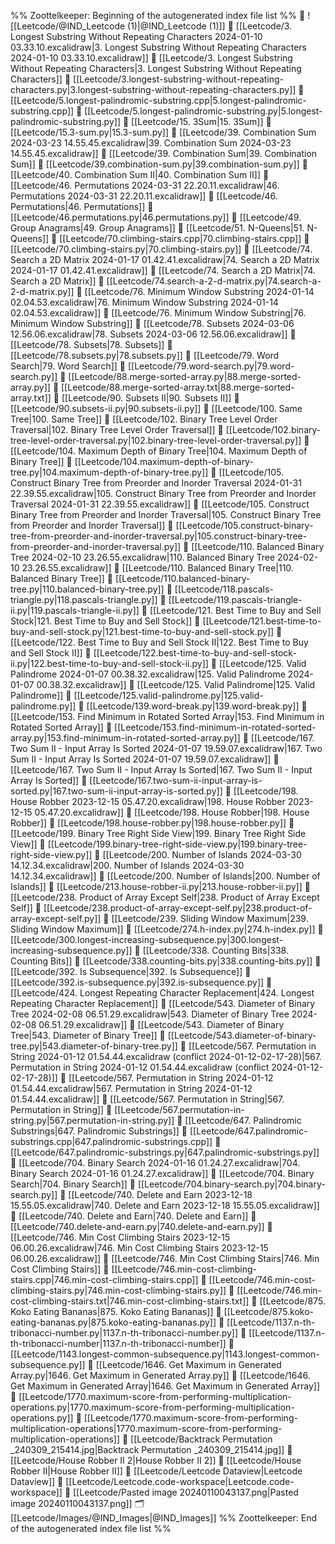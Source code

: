 %% Zoottelkeeper: Beginning of the autogenerated index file list  %%
📄 ![[Leetcode/@IND_Leetcode (1)|@IND_Leetcode (1)]]
📄 [[Leetcode/3. Longest Substring Without Repeating Characters 2024-01-10 03.33.10.excalidraw|3. Longest Substring Without Repeating Characters 2024-01-10 03.33.10.excalidraw]]
📄 [[Leetcode/3. Longest Substring Without Repeating Characters|3. Longest Substring Without Repeating Characters]]
📄 [[Leetcode/3.longest-substring-without-repeating-characters.py|3.longest-substring-without-repeating-characters.py]]
📄 [[Leetcode/5.longest-palindromic-substring.cpp|5.longest-palindromic-substring.cpp]]
📄 [[Leetcode/5.longest-palindromic-substring.py|5.longest-palindromic-substring.py]]
📄 [[Leetcode/15. 3Sum|15. 3Sum]]
📄 [[Leetcode/15.3-sum.py|15.3-sum.py]]
📄 [[Leetcode/39. Combination Sum 2024-03-23 14.55.45.excalidraw|39. Combination Sum 2024-03-23 14.55.45.excalidraw]]
📄 [[Leetcode/39. Combination Sum|39. Combination Sum]]
📄 [[Leetcode/39.combination-sum.py|39.combination-sum.py]]
📄 [[Leetcode/40. Combination Sum II|40. Combination Sum II]]
📄 [[Leetcode/46. Permutations 2024-03-31 22.20.11.excalidraw|46. Permutations 2024-03-31 22.20.11.excalidraw]]
📄 [[Leetcode/46. Permutations|46. Permutations]]
📄 [[Leetcode/46.permutations.py|46.permutations.py]]
📄 [[Leetcode/49. Group Anagrams|49. Group Anagrams]]
📄 [[Leetcode/51. N-Queens|51. N-Queens]]
📄 [[Leetcode/70.climbing-stairs.cpp|70.climbing-stairs.cpp]]
📄 [[Leetcode/70.climbing-stairs.py|70.climbing-stairs.py]]
📄 [[Leetcode/74. Search a 2D Matrix 2024-01-17 01.42.41.excalidraw|74. Search a 2D Matrix 2024-01-17 01.42.41.excalidraw]]
📄 [[Leetcode/74. Search a 2D Matrix|74. Search a 2D Matrix]]
📄 [[Leetcode/74.search-a-2-d-matrix.py|74.search-a-2-d-matrix.py]]
📄 [[Leetcode/76. Minimum Window Substring 2024-01-14 02.04.53.excalidraw|76. Minimum Window Substring 2024-01-14 02.04.53.excalidraw]]
📄 [[Leetcode/76. Minimum Window Substring|76. Minimum Window Substring]]
📄 [[Leetcode/78. Subsets 2024-03-06 12.56.06.excalidraw|78. Subsets 2024-03-06 12.56.06.excalidraw]]
📄 [[Leetcode/78. Subsets|78. Subsets]]
📄 [[Leetcode/78.subsets.py|78.subsets.py]]
📄 [[Leetcode/79. Word Search|79. Word Search]]
📄 [[Leetcode/79.word-search.py|79.word-search.py]]
📄 [[Leetcode/88.merge-sorted-array.py|88.merge-sorted-array.py]]
📄 [[Leetcode/88.merge-sorted-array.txt|88.merge-sorted-array.txt]]
📄 [[Leetcode/90. Subsets II|90. Subsets II]]
📄 [[Leetcode/90.subsets-ii.py|90.subsets-ii.py]]
📄 [[Leetcode/100. Same Tree|100. Same Tree]]
📄 [[Leetcode/102. Binary Tree Level Order Traversal|102. Binary Tree Level Order Traversal]]
📄 [[Leetcode/102.binary-tree-level-order-traversal.py|102.binary-tree-level-order-traversal.py]]
📄 [[Leetcode/104. Maximum Depth of Binary Tree|104. Maximum Depth of Binary Tree]]
📄 [[Leetcode/104.maximum-depth-of-binary-tree.py|104.maximum-depth-of-binary-tree.py]]
📄 [[Leetcode/105. Construct Binary Tree from Preorder and Inorder Traversal 2024-01-31 22.39.55.excalidraw|105. Construct Binary Tree from Preorder and Inorder Traversal 2024-01-31 22.39.55.excalidraw]]
📄 [[Leetcode/105. Construct Binary Tree from Preorder and Inorder Traversal|105. Construct Binary Tree from Preorder and Inorder Traversal]]
📄 [[Leetcode/105.construct-binary-tree-from-preorder-and-inorder-traversal.py|105.construct-binary-tree-from-preorder-and-inorder-traversal.py]]
📄 [[Leetcode/110. Balanced Binary Tree 2024-02-10 23.26.55.excalidraw|110. Balanced Binary Tree 2024-02-10 23.26.55.excalidraw]]
📄 [[Leetcode/110. Balanced Binary Tree|110. Balanced Binary Tree]]
📄 [[Leetcode/110.balanced-binary-tree.py|110.balanced-binary-tree.py]]
📄 [[Leetcode/118.pascals-triangle.py|118.pascals-triangle.py]]
📄 [[Leetcode/119.pascals-triangle-ii.py|119.pascals-triangle-ii.py]]
📄 [[Leetcode/121. Best Time to Buy and Sell Stock|121. Best Time to Buy and Sell Stock]]
📄 [[Leetcode/121.best-time-to-buy-and-sell-stock.py|121.best-time-to-buy-and-sell-stock.py]]
📄 [[Leetcode/122. Best Time to Buy and Sell Stock II|122. Best Time to Buy and Sell Stock II]]
📄 [[Leetcode/122.best-time-to-buy-and-sell-stock-ii.py|122.best-time-to-buy-and-sell-stock-ii.py]]
📄 [[Leetcode/125. Valid Palindrome 2024-01-07 00.38.32.excalidraw|125. Valid Palindrome 2024-01-07 00.38.32.excalidraw]]
📄 [[Leetcode/125. Valid Palindrome|125. Valid Palindrome]]
📄 [[Leetcode/125.valid-palindrome.py|125.valid-palindrome.py]]
📄 [[Leetcode/139.word-break.py|139.word-break.py]]
📄 [[Leetcode/153. Find Minimum in Rotated Sorted Array|153. Find Minimum in Rotated Sorted Array]]
📄 [[Leetcode/153.find-minimum-in-rotated-sorted-array.py|153.find-minimum-in-rotated-sorted-array.py]]
📄 [[Leetcode/167. Two Sum II - Input Array Is Sorted 2024-01-07 19.59.07.excalidraw|167. Two Sum II - Input Array Is Sorted 2024-01-07 19.59.07.excalidraw]]
📄 [[Leetcode/167. Two Sum II - Input Array Is Sorted|167. Two Sum II - Input Array Is Sorted]]
📄 [[Leetcode/167.two-sum-ii-input-array-is-sorted.py|167.two-sum-ii-input-array-is-sorted.py]]
📄 [[Leetcode/198. House Robber 2023-12-15 05.47.20.excalidraw|198. House Robber 2023-12-15 05.47.20.excalidraw]]
📄 [[Leetcode/198. House Robber|198. House Robber]]
📄 [[Leetcode/198.house-robber.py|198.house-robber.py]]
📄 [[Leetcode/199. Binary Tree Right Side View|199. Binary Tree Right Side View]]
📄 [[Leetcode/199.binary-tree-right-side-view.py|199.binary-tree-right-side-view.py]]
📄 [[Leetcode/200. Number of Islands 2024-03-30 14.12.34.excalidraw|200. Number of Islands 2024-03-30 14.12.34.excalidraw]]
📄 [[Leetcode/200. Number of Islands|200. Number of Islands]]
📄 [[Leetcode/213.house-robber-ii.py|213.house-robber-ii.py]]
📄 [[Leetcode/238. Product of Array Except Self|238. Product of Array Except Self]]
📄 [[Leetcode/238.product-of-array-except-self.py|238.product-of-array-except-self.py]]
📄 [[Leetcode/239. Sliding Window Maximum|239. Sliding Window Maximum]]
📄 [[Leetcode/274.h-index.py|274.h-index.py]]
📄 [[Leetcode/300.longest-increasing-subsequence.py|300.longest-increasing-subsequence.py]]
📄 [[Leetcode/338. Counting Bits|338. Counting Bits]]
📄 [[Leetcode/338.counting-bits.py|338.counting-bits.py]]
📄 [[Leetcode/392. Is Subsequence|392. Is Subsequence]]
📄 [[Leetcode/392.is-subsequence.py|392.is-subsequence.py]]
📄 [[Leetcode/424. Longest Repeating Character Replacement|424. Longest Repeating Character Replacement]]
📄 [[Leetcode/543. Diameter of Binary Tree 2024-02-08 06.51.29.excalidraw|543. Diameter of Binary Tree 2024-02-08 06.51.29.excalidraw]]
📄 [[Leetcode/543. Diameter of Binary Tree|543. Diameter of Binary Tree]]
📄 [[Leetcode/543.diameter-of-binary-tree.py|543.diameter-of-binary-tree.py]]
📄 [[Leetcode/567. Permutation in String 2024-01-12 01.54.44.excalidraw (conflict 2024-01-12-02-17-28)|567. Permutation in String 2024-01-12 01.54.44.excalidraw (conflict 2024-01-12-02-17-28)]]
📄 [[Leetcode/567. Permutation in String 2024-01-12 01.54.44.excalidraw|567. Permutation in String 2024-01-12 01.54.44.excalidraw]]
📄 [[Leetcode/567. Permutation in String|567. Permutation in String]]
📄 [[Leetcode/567.permutation-in-string.py|567.permutation-in-string.py]]
📄 [[Leetcode/647. Palindromic Substrings|647. Palindromic Substrings]]
📄 [[Leetcode/647.palindromic-substrings.cpp|647.palindromic-substrings.cpp]]
📄 [[Leetcode/647.palindromic-substrings.py|647.palindromic-substrings.py]]
📄 [[Leetcode/704. Binary Search 2024-01-16 01.24.27.excalidraw|704. Binary Search 2024-01-16 01.24.27.excalidraw]]
📄 [[Leetcode/704. Binary Search|704. Binary Search]]
📄 [[Leetcode/704.binary-search.py|704.binary-search.py]]
📄 [[Leetcode/740. Delete and Earn 2023-12-18 15.55.05.excalidraw|740. Delete and Earn 2023-12-18 15.55.05.excalidraw]]
📄 [[Leetcode/740. Delete and Earn|740. Delete and Earn]]
📄 [[Leetcode/740.delete-and-earn.py|740.delete-and-earn.py]]
📄 [[Leetcode/746. Min Cost Climbing Stairs 2023-12-15 06.00.26.excalidraw|746. Min Cost Climbing Stairs 2023-12-15 06.00.26.excalidraw]]
📄 [[Leetcode/746. Min Cost Climbing Stairs|746. Min Cost Climbing Stairs]]
📄 [[Leetcode/746.min-cost-climbing-stairs.cpp|746.min-cost-climbing-stairs.cpp]]
📄 [[Leetcode/746.min-cost-climbing-stairs.py|746.min-cost-climbing-stairs.py]]
📄 [[Leetcode/746.min-cost-climbing-stairs.txt|746.min-cost-climbing-stairs.txt]]
📄 [[Leetcode/875. Koko Eating Bananas|875. Koko Eating Bananas]]
📄 [[Leetcode/875.koko-eating-bananas.py|875.koko-eating-bananas.py]]
📄 [[Leetcode/1137.n-th-tribonacci-number.py|1137.n-th-tribonacci-number.py]]
📄 [[Leetcode/1137.n-th-tribonacci-number|1137.n-th-tribonacci-number]]
📄 [[Leetcode/1143.longest-common-subsequence.py|1143.longest-common-subsequence.py]]
📄 [[Leetcode/1646. Get Maximum in Generated Array.py|1646. Get Maximum in Generated Array.py]]
📄 [[Leetcode/1646. Get Maximum in Generated Array|1646. Get Maximum in Generated Array]]
📄 [[Leetcode/1770.maximum-score-from-performing-multiplication-operations.py|1770.maximum-score-from-performing-multiplication-operations.py]]
📄 [[Leetcode/1770.maximum-score-from-performing-multiplication-operations|1770.maximum-score-from-performing-multiplication-operations]]
📄 [[Leetcode/Backtrack  Permutation _240309_215414.jpg|Backtrack  Permutation _240309_215414.jpg]]
📄 [[Leetcode/House Robber II 2|House Robber II 2]]
📄 [[Leetcode/House Robber II|House Robber II]]
📄 [[Leetcode/Leetcode Dataview|Leetcode Dataview]]
📄 [[Leetcode/Leetcode.code-workspace|Leetcode.code-workspace]]
📄 [[Leetcode/Pasted image 20240110043137.png|Pasted image 20240110043137.png]]
🗂️ [[Leetcode/Images/@IND_Images|@IND_Images]]
%% Zoottelkeeper: End of the autogenerated index file list  %%
